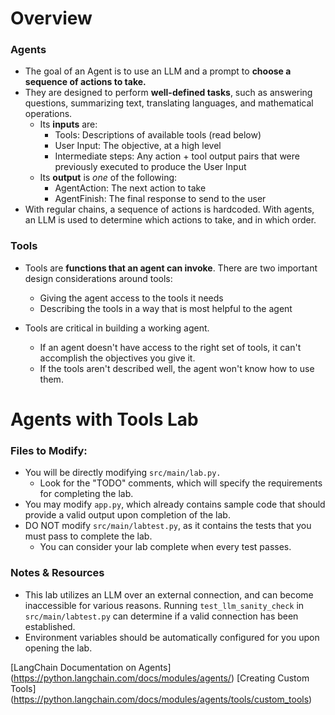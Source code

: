 # Overview

### Agents

- The goal of an Agent is to use an LLM and a prompt to **choose a sequence of actions to take.**
- They are designed to perform **well-defined tasks**, such as answering questions, summarizing text, translating languages, and mathematical operations.    
  - Its **inputs** are:
     - Tools: Descriptions of available tools (read below)
     - User Input: The objective, at a high level
     - Intermediate steps: Any action + tool output pairs that were previously executed to produce the User Input
  - Its **output** is *one* of the following:
     - AgentAction: The next action to take
     - AgentFinish: The final response to send to the user
- With regular chains, a sequence of actions is hardcoded. With agents, an LLM is used to determine which actions to take, and in which order. 

### Tools

- Tools are **functions that an agent can invoke**. There are two important design considerations around tools:
    - Giving the agent access to the tools it needs
    - Describing the tools in a way that is most helpful to the agent

- Tools are critical in building a working agent.
    - If an agent doesn't have access to the right set of tools, it can't accomplish the objectives you give it.
    - If the tools aren't described well, the agent won't know how to use them.

# Agents with Tools Lab

### Files to Modify:

- You will be directly modifying ```src/main/lab.py.```
  - Look for the "TODO" comments, which will specify the requirements for completing the lab. 
- You may modify ```app.py```, which already contains sample code that should provide a valid output upon completion of the lab.
- DO NOT modify ```src/main/labtest.py```, as it contains the tests that you must pass to complete the lab.
  - You can consider your lab complete when every test passes.


### Notes & Resources

- This lab utilizes an LLM over an external connection, and can become inaccessible for various reasons. Running ```test_llm_sanity_check``` in ```src/main/labtest.py``` can determine if a valid connection has been established. 
- Environment variables should be automatically configured for you upon opening the lab.

[LangChain Documentation on Agents] (https://python.langchain.com/docs/modules/agents/)
[Creating Custom Tools] (https://python.langchain.com/docs/modules/agents/tools/custom_tools)